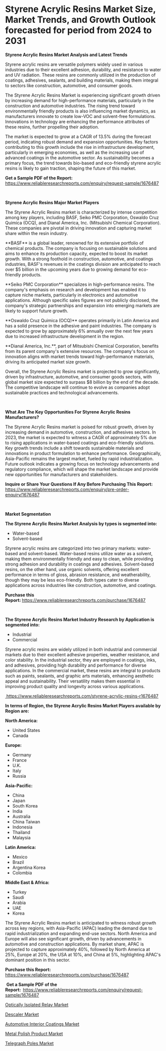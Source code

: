 <p><h1>Styrene Acrylic Resins Market Size, Market Trends, and Growth Outlook forecasted for period from 2024 to 2031</h1></p><p><strong>Styrene Acrylic Resins Market Analysis and Latest Trends</strong></p>
<p><p>Styrene acrylic resins are versatile polymers widely used in various industries due to their excellent adhesion, durability, and resistance to water and UV radiation. These resins are commonly utilized in the production of coatings, adhesives, sealants, and building materials, making them integral to sectors like construction, automotive, and consumer goods. </p><p>The Styrene Acrylic Resins Market is experiencing significant growth driven by increasing demand for high-performance materials, particularly in the construction and automotive industries. The rising trend toward environmentally friendly products is also influencing market dynamics, as manufacturers innovate to create low-VOC and solvent-free formulations. Innovations in technology are enhancing the performance attributes of these resins, further propelling their adoption. </p><p>The market is expected to grow at a CAGR of 13.5% during the forecast period, indicating robust demand and expansion opportunities. Key factors contributing to this growth include the rise in infrastructure development, particularly in emerging economies, as well as the increasing use of advanced coatings in the automotive sector. As sustainability becomes a primary focus, the trend towards bio-based and eco-friendly styrene acrylic resins is likely to gain traction, shaping the future of this market.</p></p>
<p><strong>Get a Sample PDF of the Report:&nbsp;</strong> <a href="https://www.reliableresearchreports.com/enquiry/request-sample/1676487?utm_campaign=6&utm_medium=2&utm_source=Github&utm_content=ia&utm_term=30092024&utm_id=styrene-acrylic-resins">https://www.reliableresearchreports.com/enquiry/request-sample/1676487</a></p>
<p>&nbsp;</p>
<p><strong>Styrene Acrylic Resins Major Market Players</strong></p>
<p><p>The Styrene Acrylic Resins market is characterized by intense competition among key players, including BASF, Seiko PMC Corporation, Oswaldo Cruz Quimica (OCQ), and Dianal America, Inc. (Mitsubishi Chemical Corporation). These companies are pivotal in driving innovation and capturing market share within the resin industry.</p><p>**BASF** is a global leader, renowned for its extensive portfolio of chemical products. The company is focusing on sustainable solutions and aims to enhance its production capacity, expected to boost its market growth. With a strong foothold in construction, automotive, and coatings industries, BASF's revenues in the coatings division are anticipated to reach over $5 billion in the upcoming years due to growing demand for eco-friendly products.</p><p>**Seiko PMC Corporation** specializes in high-performance resins. The company's emphasis on research and development has enabled it to capture niche markets, particularly in electronics and automotive applications. Although specific sales figures are not publicly disclosed, the company's strategic partnerships and expansion into emerging markets are likely to support future growth.</p><p>**Oswaldo Cruz Quimica (OCQ)** operates primarily in Latin America and has a solid presence in the adhesive and paint industries. The company is expected to grow by approximately 6% annually over the next few years due to increased infrastructure development in the region.</p><p>**Dianal America, Inc.**, part of Mitsubishi Chemical Corporation, benefits from its parent company's extensive resources. The company's focus on innovation aligns with market trends toward high-performance materials, driving its anticipated market size growth.</p><p>Overall, the Styrene Acrylic Resins market is projected to grow significantly, driven by infrastructure, automotive, and consumer goods sectors, with global market size expected to surpass $8 billion by the end of the decade. The competitive landscape will continue to evolve as companies adopt sustainable practices and technological advancements.</p></p>
<p>&nbsp;</p>
<p><strong>What Are The Key Opportunities For Styrene Acrylic Resins Manufacturers?</strong></p>
<p><p>The Styrene Acrylic Resins market is poised for robust growth, driven by increasing demand in automotive, construction, and adhesives sectors. In 2023, the market is expected to witness a CAGR of approximately 5% due to rising applications in water-based coatings and eco-friendly solutions. Key growth trends include a shift towards sustainable materials and innovations in product formulation to enhance performance. Geographically, Asia-Pacific remains the largest market, fueled by rapid industrialization. Future outlook indicates a growing focus on technology advancements and regulatory compliance, which will shape the market landscape and provide new opportunities for manufacturers and stakeholders.</p></p>
<p><strong>Inquire or Share Your Questions If Any Before Purchasing This Report:</strong> <a href="https://www.reliableresearchreports.com/enquiry/pre-order-enquiry/1676487?utm_campaign=6&utm_medium=2&utm_source=Github&utm_content=ia&utm_term=30092024&utm_id=styrene-acrylic-resins">https://www.reliableresearchreports.com/enquiry/pre-order-enquiry/1676487</a></p>
<p>&nbsp;</p>
<p><strong>Market Segmentation</strong></p>
<p><strong>The Styrene Acrylic Resins Market Analysis by types is segmented into:</strong></p>
<p><ul><li>Water-based</li><li>Solvent-based</li></ul></p>
<p><p>Styrene acrylic resins are categorized into two primary markets: water-based and solvent-based. Water-based resins utilize water as a solvent, making them environmentally friendly and easy to clean, while providing strong adhesion and durability in coatings and adhesives. Solvent-based resins, on the other hand, use organic solvents, offering excellent performance in terms of gloss, abrasion resistance, and weatherability, though they may be less eco-friendly. Both types cater to diverse applications across industries like construction, automotive, and coatings.</p></p>
<p><strong>Purchase this Report:&nbsp;</strong><a href="https://www.reliableresearchreports.com/purchase/1676487?utm_campaign=6&utm_medium=2&utm_source=Github&utm_content=ia&utm_term=30092024&utm_id=styrene-acrylic-resins">https://www.reliableresearchreports.com/purchase/1676487</a></p>
<p>&nbsp;</p>
<p><strong>The Styrene Acrylic Resins Market Industry Research by Application is segmented into:</strong></p>
<p><ul><li>Industrial</li><li>Commercial</li></ul></p>
<p><p>Styrene acrylic resins are widely utilized in both industrial and commercial markets due to their excellent adhesive properties, weather resistance, and color stability. In the industrial sector, they are employed in coatings, inks, and adhesives, providing high durability and performance for diverse applications. In the commercial market, these resins are integral to products such as paints, sealants, and graphic arts materials, enhancing aesthetic appeal and sustainability. Their versatility makes them essential in improving product quality and longevity across various applications.</p></p>
<p><a href="https://www.reliableresearchreports.com/styrene-acrylic-resins-r1676487?utm_campaign=6&utm_medium=2&utm_source=Github&utm_content=ia&utm_term=30092024&utm_id=styrene-acrylic-resins">&nbsp;https://www.reliableresearchreports.com/styrene-acrylic-resins-r1676487</a></p>
<p><strong>In terms of Region, the Styrene Acrylic Resins Market Players available by Region are:</strong></p>
<p>
    <p> <strong> North America: </strong>
        <ul>
            <li>United States</li>
            <li>Canada</li>
        </ul>
        </p> 
    <p> <strong> Europe: </strong>
        <ul>
            <li>Germany</li>
            <li>France</li>
            <li>U.K.</li>
            <li>Italy</li>
            <li>Russia</li>
        </ul>
        </p> 
    <p> <strong> Asia-Pacific: </strong>
        <ul>
            <li>China</li>
            <li>Japan</li>
            <li>South Korea</li>
            <li>India</li>
            <li>Australia</li>
            <li>China Taiwan</li>
            <li>Indonesia</li>
            <li>Thailand</li>
            <li>Malaysia</li>
        </ul>
        </p> 
    <p> <strong> Latin America: </strong>
        <ul>
            <li>Mexico</li>
            <li>Brazil</li>
            <li>Argentina Korea</li>
            <li>Colombia</li>
        </ul>
        </p> 
    <p> <strong> Middle East & Africa: </strong>
        <ul>
            <li>Turkey</li>
            <li>Saudi</li>
            <li>Arabia</li>
            <li>UAE</li>
            <li>Korea</li>
        </ul>
    </p>
    </p>
<p><p>The Styrene Acrylic Resins market is anticipated to witness robust growth across key regions, with Asia-Pacific (APAC) leading the demand due to rapid industrialization and expanding end-use sectors. North America and Europe will also see significant growth, driven by advancements in automotive and construction applications. By market share, APAC is projected to capture approximately 40%, followed by North America at 25%, Europe at 20%, the USA at 10%, and China at 5%, highlighting APAC's dominant position in this sector.</p></p>
<p><strong>Purchase this Report: </strong><a href="https://www.reliableresearchreports.com/purchase/1676487?utm_campaign=6&utm_medium=2&utm_source=Github&utm_content=ia&utm_term=30092024&utm_id=styrene-acrylic-resins">https://www.reliableresearchreports.com/purchase/1676487</a></p>
<p>&nbsp;<strong>Get a Sample PDF of the Report:&nbsp;&nbsp;</strong><a href="https://www.reliableresearchreports.com/enquiry/request-sample/1676487?utm_campaign=6&utm_medium=2&utm_source=Github&utm_content=ia&utm_term=30092024&utm_id=styrene-acrylic-resins">https://www.reliableresearchreports.com/enquiry/request-sample/1676487</a></p>
<p><strong></strong></p>
<p><p><a href="https://issuu.com/reportprime-2/docs/optically-isolated-relay-market-siz_68da2dc9aae843?utm_campaign=6&utm_medium=2&utm_source=Github&utm_content=ia&utm_term=30092024&utm_id=styrene-acrylic-resins">Optically Isolated Relay Market</a></p><p><a href="https://www.linkedin.com/pulse/descaler-industry-insights-report-analyzing-market-trends-gftdf?utm_campaign=6&utm_medium=2&utm_source=Github&utm_content=ia&utm_term=30092024&utm_id=styrene-acrylic-resins">Descaler Market</a></p><p><a href="https://github.com/AshrafKhan865/Market-Research-Report-List-1/blob/main/automotive-interior-coatings-market.md?utm_campaign=6&utm_medium=2&utm_source=Github&utm_content=ia&utm_term=30092024&utm_id=styrene-acrylic-resins">Automotive Interior Coatings Market</a></p><p><a href="https://www.linkedin.com/pulse/global-metal-polish-product-market-status-2024-2031-forecast-huysf?utm_campaign=6&utm_medium=2&utm_source=Github&utm_content=ia&utm_term=30092024&utm_id=styrene-acrylic-resins">Metal Polish Product Market</a></p><p><a href="https://issuu.com/reportprime-2/docs/telegraph-poles-market-size-2030.pp_90285004f3e88a?utm_campaign=6&utm_medium=2&utm_source=Github&utm_content=ia&utm_term=30092024&utm_id=styrene-acrylic-resins">Telegraph Poles Market</a></p></p>